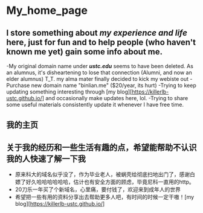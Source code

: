 # My_home_page
## I store something about ***my experience and life***  here, just for fun and to help people (who haven't known me yet) gain some info about me.
-My original domain name under ***ustc.edu*** seems to have been deleted. As an alumnus, it's disheartening to lose that connection (Alumni, and now an elder alumnus) T_T. my alma mater finally decided to kick my webiste out
-Purchase new domain name "binlian.me" ($20/year, its hurt)
-Trying to keep updating something interesting through [my blog][https://killerlb-ustc.github.io/] and occasionally make updates here, lol.
-Trying to share some useful materials consistently update it whenever I have free time.

## 我的主页
## 关于我的经历和一些生活有趣的点，希望能帮助不认识我的人快速了解一下我
- 原来科大的域名似乎没了，作为毕业老人，被蜗壳给彻底扫地出门了，感谢白嫖了好久哈哈哈哈哈哈，估计也有安全方面的顾虑，毕竟尼科一直用的http。
- 20刀乐一年买了个新域名，心里痛，要付钱了，欢迎来到成年人的世界
- 希望把一些有用的资料分享出去帮助更多人吧，有时间的时候一定干嗷！[my blog][https://killerlb-ustc.github.io/] 
